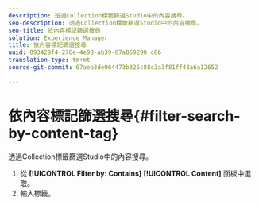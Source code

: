 ```yaml
---
description: 透過Collection標籤篩選Studio中的內容搜尋。
seo-description: 透過Collection標籤篩選Studio中的內容搜尋。
seo-title: 依內容標記篩選搜尋
solution: Experience Manager
title: 依內容標記篩選搜尋
uuid: 093429f4-276e-4e98-ab39-87a059290 c86
translation-type: tm+mt
source-git-commit: 67aeb3de964473b326c88c3a3f81ff48a6a12652

---
```



# 依內容標記篩選搜尋{#filter-search-by-content-tag}

透過Collection標籤篩選Studio中的內容搜尋。

1. 從 **[!UICONTROL Filter by: Contains]** **[!UICONTROL Content]** 面板中選取。
1. 輸入標籤。
